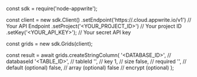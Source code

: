 const sdk = require('node-appwrite');

const client = new sdk.Client()
    .setEndpoint('https://<REGION>.cloud.appwrite.io/v1') // Your API Endpoint
    .setProject('<YOUR_PROJECT_ID>') // Your project ID
    .setKey('<YOUR_API_KEY>'); // Your secret API key

const grids = new sdk.Grids(client);

const result = await grids.createStringColumn(
    '<DATABASE_ID>', // databaseId
    '<TABLE_ID>', // tableId
    '', // key
    1, // size
    false, // required
    '<DEFAULT>', // default (optional)
    false, // array (optional)
    false // encrypt (optional)
);
